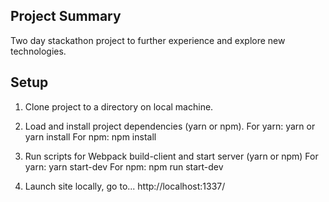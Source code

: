 ## Project Summary
  Two day stackathon project to further experience and explore new technologies.

## Setup

1) Clone project to a directory on local machine.

2) Load and install project dependencies (yarn or npm).
  For yarn:
    yarn or yarn install
  For npm:
    npm install

3) Run scripts for Webpack build-client and start server (yarn or npm)
  For yarn:
    yarn start-dev
  For npm:
    npm run start-dev

4) Launch site locally, go to...
  http://localhost:1337/
